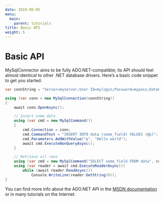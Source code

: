 ```yaml
---
date: 2018-06-05
menu:
  main:
    parent: tutorials
title: Basic API
weight: 5
---
```


Basic API
=========

MySqlConnector aims to be fully ADO.NET-compatible; its API should feel almost identical to other .NET database drivers.
Here’s a basic code snippet to get you started.

```csharp
var connString = "Server=myserver;User ID=mylogin;Password=mypass;Database=mydatabase";

using (var conn = new MySqlConnection(connString))
{
    await conn.OpenAsync();

    // Insert some data
    using (var cmd = new MySqlCommand())
    {
        cmd.Connection = conn;
        cmd.CommandText = "INSERT INTO data (some_field) VALUES (@p)";
        cmd.Parameters.AddWithValue("p", "Hello world");
        await cmd.ExecuteNonQueryAsync();
    }

    // Retrieve all rows
    using (var cmd = new MySqlCommand("SELECT some_field FROM data", conn))
    using (var reader = await cmd.ExecuteReaderAsync())
        while (await reader.ReadAsync())
            Console.WriteLine(reader.GetString(0));
}
```

You can find more info about the ADO.NET API in the [MSDN documentation](https://docs.microsoft.com/en-us/dotnet/framework/data/adonet/ado-net-overview) or in many tutorials on the Internet.

